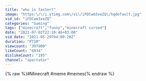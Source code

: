 ```yaml
---
title: "who is faster?"
image: "https:\/\/i.ytimg.com\/vi\/iFDCwm3xeZQ\/hqdefault.jpg"
vid_id: "iFDCwm3xeZQ"
categories: "Gaming"
tags: ["minecraft","funny","minecraft cursed"]
date: "2021-07-02T22:10:46+03:00"
vid_date: "2021-05-29T04:00:20Z"
duration: "PT1M"
viewcount: "397900"
likeCount: "6934"
dislikeCount: "195"
channel: "spectator"
---
```

{% raw %}#Minecraft​​ #meme​​ #memes{% endraw %}
